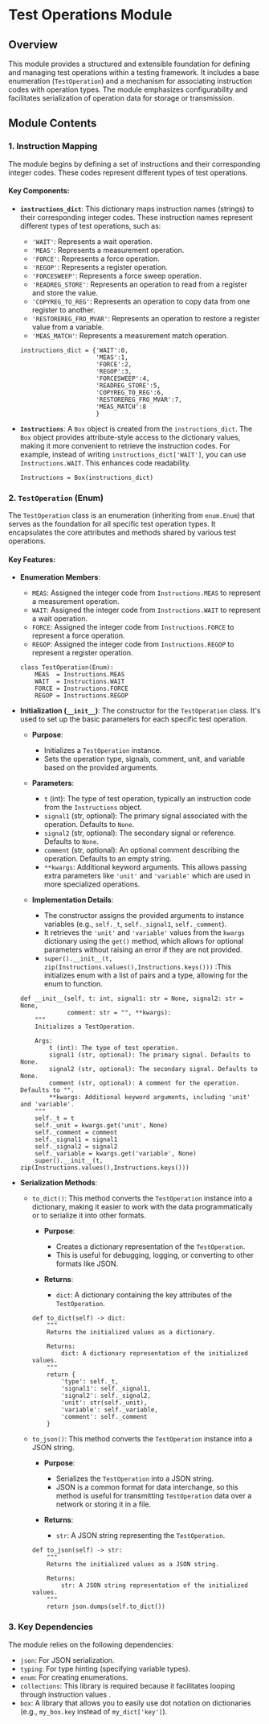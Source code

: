 # Test Operations Module

## Overview

This module provides a structured and extensible foundation for defining and managing test operations within a testing framework. It includes a base enumeration (`TestOperation`) and a mechanism for associating instruction codes with operation types. The module emphasizes configurability and facilitates serialization of operation data for storage or transmission.

## Module Contents

### 1. Instruction Mapping

The module begins by defining a set of instructions and their corresponding integer codes. These codes represent different types of test operations.

#### Key Components:

-   **`instructions_dict`**: This dictionary maps instruction names (strings) to their corresponding integer codes. These instruction names represent different types of test operations, such as:
    -   `'WAIT'`: Represents a wait operation.
    -   `'MEAS'`: Represents a measurement operation.
    -   `'FORCE'`: Represents a force operation.
    -   `'REGOP'`: Represents a register operation.
    -   `'FORCESWEEP'`: Represents a force sweep operation.
    -   `'READREG_STORE'`: Represents an operation to read from a register and store the value.
    -   `'COPYREG_TO_REG'`: Represents an operation to copy data from one register to another.
    -   `'RESTOREREG_FRO_MVAR'`: Represents an operation to restore a register value from a variable.
    -   `'MEAS_MATCH'`: Represents a measurement match operation.

    ```
    instructions_dict = {'WAIT':0,
                         'MEAS':1,
                         'FORCE':2,
                         'REGOP':3,
                         'FORCESWEEP':4,
                         'READREG_STORE':5,
                         'COPYREG_TO_REG':6,
                         'RESTOREREG_FRO_MVAR':7,
                         'MEAS_MATCH':8
                         }
    ```

-   **`Instructions`**: A `Box` object is created from the `instructions_dict`. The `Box` object provides attribute-style access to the dictionary values, making it more convenient to retrieve the instruction codes. For example, instead of writing `instructions_dict['WAIT']`, you can use `Instructions.WAIT`. This enhances code readability.

    ```
    Instructions = Box(instructions_dict)
    ```

### 2. `TestOperation` (Enum)

The `TestOperation` class is an enumeration (inheriting from `enum.Enum`) that serves as the foundation for all specific test operation types. It encapsulates the core attributes and methods shared by various test operations.

#### Key Features:

-   **Enumeration Members**:
    -   `MEAS`: Assigned the integer code from `Instructions.MEAS` to represent a measurement operation.
    -   `WAIT`: Assigned the integer code from `Instructions.WAIT` to represent a wait operation.
    -   `FORCE`: Assigned the integer code from `Instructions.FORCE` to represent a force operation.
    -   `REGOP`: Assigned the integer code from `Instructions.REGOP` to represent a register operation.

    ```
    class TestOperation(Enum):
        MEAS  = Instructions.MEAS
        WAIT  = Instructions.WAIT
        FORCE = Instructions.FORCE
        REGOP = Instructions.REGOP
    ```

-   **Initialization (`__init__`)**: The constructor for the `TestOperation` class. It's used to set up the basic parameters for each specific test operation.

    -   **Purpose**:
        -   Initializes a `TestOperation` instance.
        -   Sets the operation type, signals, comment, unit, and variable based on the provided arguments.

    -   **Parameters**:
        -   `t` (int): The type of test operation, typically an instruction code from the `Instructions` object.
        -   `signal1` (str, optional): The primary signal associated with the operation. Defaults to `None`.
        -   `signal2` (str, optional): The secondary signal or reference. Defaults to `None`.
        -   `comment` (str, optional): An optional comment describing the operation. Defaults to an empty string.
        -   `**kwargs`: Additional keyword arguments. This allows passing extra parameters like `'unit'` and `'variable'` which are used in more specialized operations.

    -   **Implementation Details**:
        -   The constructor assigns the provided arguments to instance variables (e.g., `self._t`, `self._signal1`, `self._comment`).
        -   It retrieves the `'unit'` and `'variable'` values from the `kwargs` dictionary using the `get()` method, which allows for optional parameters without raising an error if they are not provided.
        -   `super().__init__(t, zip(Instructions.values(),Instructions.keys()))` :This initializes enum with a list of pairs and a type, allowing for the enum to function.

    ```
    def __init__(self, t: int, signal1: str = None, signal2: str = None,
                 comment: str = "", **kwargs):
        """
        Initializes a TestOperation.

        Args:
            t (int): The type of test operation.
            signal1 (str, optional): The primary signal. Defaults to None.
            signal2 (str, optional): The secondary signal. Defaults to None.
            comment (str, optional): A comment for the operation. Defaults to "".
            **kwargs: Additional keyword arguments, including 'unit' and 'variable'.
        """
        self._t = t
        self._unit = kwargs.get('unit', None)
        self._comment = comment
        self._signal1 = signal1
        self._signal2 = signal2
        self._variable = kwargs.get('variable', None)
        super().__init__(t, zip(Instructions.values(),Instructions.keys()))
    ```

-   **Serialization Methods**:

    -   `to_dict()`: This method converts the `TestOperation` instance into a dictionary, making it easier to work with the data programmatically or to serialize it into other formats.
        -   **Purpose**:
            -   Creates a dictionary representation of the `TestOperation`.
            -   This is useful for debugging, logging, or converting to other formats like JSON.

        -   **Returns**:
            -   `dict`: A dictionary containing the key attributes of the `TestOperation`.

        ```
        def to_dict(self) -> dict:
            """
            Returns the initialized values as a dictionary.

            Returns:
                dict: A dictionary representation of the initialized values.
            """
            return {
                'type': self._t,
                'signal1': self._signal1,
                'signal2': self._signal2,
                'unit': str(self._unit),
                'variable': self._variable,
                'comment': self._comment
            }
        ```

    -   `to_json()`: This method converts the `TestOperation` instance into a JSON string.
        -   **Purpose**:
            -   Serializes the `TestOperation` into a JSON string.
            -   JSON is a common format for data interchange, so this method is useful for transmitting `TestOperation` data over a network or storing it in a file.

        -   **Returns**:
            -   `str`: A JSON string representing the `TestOperation`.

        ```
        def to_json(self) -> str:
            """
            Returns the initialized values as a JSON string.

            Returns:
                str: A JSON string representation of the initialized values.
            """
            return json.dumps(self.to_dict())
        ```

### 3. Key Dependencies

The module relies on the following dependencies:

-   `json`: For JSON serialization.
-   `typing`: For type hinting (specifying variable types).
-   `enum`: For creating enumerations.
-   `collections`: This library is required because it facilitates looping through instruction values .
-   `box`:  A library that allows you to easily use dot notation on dictionaries (e.g., `my_box.key` instead of `my_dict['key']`).

